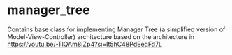 # manager_tree
Contains base class for implementing Manager Tree (a simplified version of Model-View-Controller) architecture
based on the architecture in https://youtu.be/-TlQAm8IZp4?si=It5hC48PdEeqFd7L